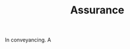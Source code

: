 ---
title: Assurance
letter: A
permalink: "/definitions/bld-assurance.html"
body: In conveyancing. A
published_at: '2018-07-07'
source: Black's Law Dictionary 2nd Ed (1910)
layout: post
---